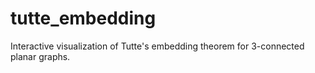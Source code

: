 # tutte_embedding
Interactive visualization of Tutte's embedding theorem for 3-connected planar graphs.
